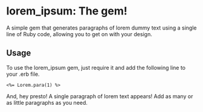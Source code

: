# lorem_ipsum: The gem!
A simple gem that generates paragraphs of lorem dummy text using a single line of Ruby code, allowing you to get on with your design.

## Usage
To use the lorem_ipsum gem, just require it and add the following line to your .erb file.

    <%= Lorem.para(1) %>

And, hey presto! A single paragraph of lorem text appears! Add as many or as little paragraphs as you need.
